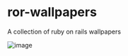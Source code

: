 # ror-wallpapers
A collection of ruby on rails wallpapers

![image](https://user-images.githubusercontent.com/38778743/176997925-7cdb5098-2753-492e-a9ab-467f8974a225.png)

